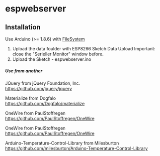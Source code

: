 # espwebserver #

## Installation ##

Use Arduino (>= 1.8.6) with [FileSystem](http://esp8266.github.io/Arduino/versions/2.0.0/doc/filesystem.html "FileSystem")

1. Upload the data foulder with ESP8266 Sketch Data Upload
   Important: close the "Serieller Monitor" window before.
2. Upload the Sketch - espwebserver.ino 

##### Use from another #####

JQuery from jQuery Foundation, Inc.  
https://github.com/jquery/jquery  
  
Materialize from Dogfalo  
https://github.com/Dogfalo/materialize  
  
OneWire from PaulStoffregen  
https://github.com/PaulStoffregen/OneWire  

OneWire from PaulStoffregen  
https://github.com/PaulStoffregen/OneWire  

Arduino-Temperature-Control-Library from Milesburton  
https://github.com/milesburton/Arduino-Temperature-Control-Library  

